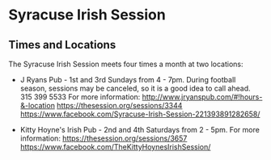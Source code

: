 # Syracuse Irish Session

## Times and Locations

The Syracuse Irish Session meets four times a month at two locations:

* J Ryans Pub - 1st and 3rd Sundays from 4 - 7pm. During football season, sessions may be canceled, so it is a good idea to call ahead. 315 399 5533  For more information: http://www.jryanspub.com/#!hours-&-location https://thesession.org/sessions/3344 https://www.facebook.com/Syracuse-Irish-Session-221393891282658/

* Kitty Hoyne's Irish Pub - 2nd and 4th Saturdays from 2 - 5pm. For more information: https://thesession.org/sessions/3657 https://www.facebook.com/TheKittyHoynesIrishSession/

